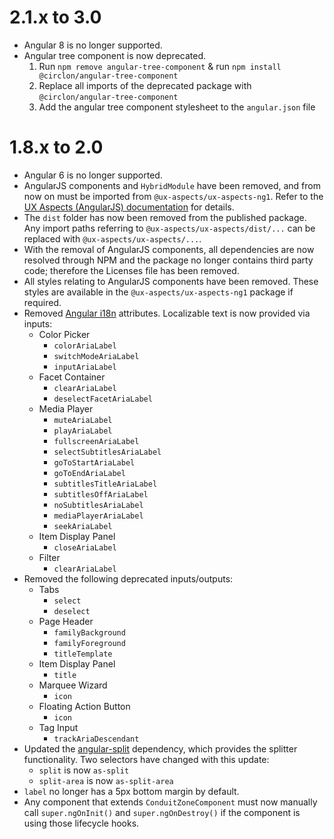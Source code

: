 # 2.1.x to 3.0
* Angular 8 is no longer supported.
* Angular tree component is now deprecated.
    1. Run `npm remove angular-tree-component` & run `npm install @circlon/angular-tree-component`
    1. Replace all imports of the deprecated package with `@circlon/angular-tree-component`
    1. Add the angular tree component stylesheet to the `angular.json` file

# 1.8.x to 2.0
* Angular 6 is no longer supported.
* AngularJS components and `HybridModule` have been removed, and from now on must be imported from `@ux-aspects/ux-aspects-ng1`. Refer to the [UX Aspects (AngularJS) documentation](https://uxaspects.github.io/UXAspects-ng1/#/changelog) for details.
* The `dist` folder has now been removed from the published package. Any import paths referring to `@ux-aspects/ux-aspects/dist/...` can be replaced with `@ux-aspects/ux-aspects/...`.
* With the removal of AngularJS components, all dependencies are now resolved through NPM and the package no longer contains third party code; therefore the Licenses file has been removed.
* All styles relating to AngularJS components have been removed. These styles are available in the `@ux-aspects/ux-aspects-ng1` package if required.
* Removed [Angular i18n](https://angular.io/guide/i18n) attributes. Localizable text is now provided via inputs:
    * Color Picker
        * `colorAriaLabel`
        * `switchModeAriaLabel`
        * `inputAriaLabel`
    * Facet Container
        * `clearAriaLabel`
        * `deselectFacetAriaLabel`
    * Media Player
        * `muteAriaLabel`
        * `playAriaLabel`
        * `fullscreenAriaLabel`
        * `selectSubtitlesAriaLabel`
        * `goToStartAriaLabel`
        * `goToEndAriaLabel`
        * `subtitlesTitleAriaLabel`
        * `subtitlesOffAriaLabel`
        * `noSubtitlesAriaLabel`
        * `mediaPlayerAriaLabel`
        * `seekAriaLabel`
    * Item Display Panel
        * `closeAriaLabel`
    * Filter
        * `clearAriaLabel`
* Removed the following deprecated inputs/outputs:
    * Tabs
        * `select`
        * `deselect`
    * Page Header
        * `familyBackground`
        * `familyForeground`
        * `titleTemplate`
    * Item Display Panel
        * `title`
    * Marquee Wizard
        * `icon`
    * Floating Action Button
        * `icon`
    * Tag Input
        * `trackAriaDescendant`
* Updated the [angular-split](https://bertrandg.github.io/angular-split/#/documentation) dependency, which provides the splitter functionality. Two selectors have changed with this update:
    * `split` is now `as-split`
    * `split-area` is now `as-split-area`
* `label` no longer has a 5px bottom margin by default.
* Any component that extends `ConduitZoneComponent` must now manually call `super.ngOnInit()` and `super.ngOnDestroy()` if the component is using those lifecycle hooks.
